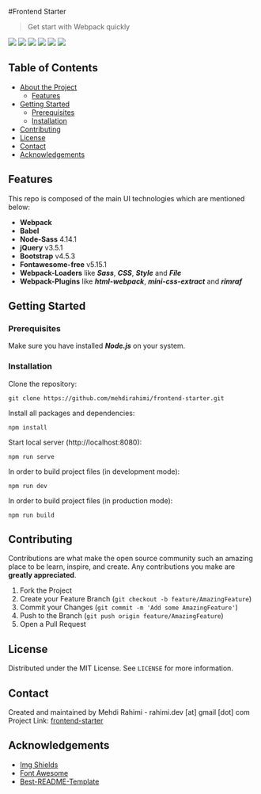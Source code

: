 #Frontend Starter

> Get start with Webpack quickly

<img src="https://img.shields.io/badge/License-MIT-green"> <img src="https://img.shields.io/badge/Webpack-v5.1.2-lightblue"> <img src="https://img.shields.io/badge/Babel-v5.1.2-yellow"> <img src="https://img.shields.io/badge/Node Sass-v4.14.1-violet"> <img src="https://img.shields.io/badge/Bootstrap-v4.5.3-darkviolet"> <img src="https://img.shields.io/badge/jQuery-v3.5.1-blue">

## Table of Contents

* [About the Project](#about-the-project)
  * [Features](#features)
* [Getting Started](#getting-started)
  * [Prerequisites](#prerequisites)
  * [Installation](#installation)
* [Contributing](#contributing)
* [License](#license)
* [Contact](#contact)
* [Acknowledgements](#acknowledgements)

## Features
This repo is composed of the main UI technologies which are mentioned below:
- **Webpack**
- **Babel**
- **Node-Sass** 4.14.1
- **jQuery** v3.5.1
- **Bootstrap** v4.5.3
- **Fontawesome-free** v5.15.1
- **Webpack-Loaders** like **_Sass_**, **_CSS_**, **_Style_** and **_File_**
- **Webpack-Plugins** like **_html-webpack_**, **_mini-css-extract_** and **_rimraf_**

## Getting Started

### Prerequisites
Make sure you have installed **_Node.js_** on your system.

### Installation
Clone the repository:
```
git clone https://github.com/mehdirahimi/frontend-starter.git
```
Install all packages and dependencies:
```
npm install
```
Start local server (http://localhost:8080):
```
npm run serve
```
In order to build project files (in development mode):
```
npm run dev
```
In order to build project files (in production mode):
```
npm run build
```

## Contributing
Contributions are what make the open source community such an amazing place to be learn, inspire, and create. Any contributions you make are **greatly appreciated**.
1. Fork the Project
2. Create your Feature Branch (`git checkout -b feature/AmazingFeature`)
3. Commit your Changes (`git commit -m 'Add some AmazingFeature'`)
4. Push to the Branch (`git push origin feature/AmazingFeature`)
5. Open a Pull Request

## License
Distributed under the MIT License. See `LICENSE` for more information.

## Contact
Created and maintained by Mehdi Rahimi - rahimi.dev [at] gmail [dot] com
\
Project Link: [frontend-starter](https://github.com/mehdirahimi/frontend-starter)

## Acknowledgements
* [Img Shields](https://shields.io)
* [Font Awesome](https://fontawesome.com)
* [Best-README-Template](https://github.com/othneildrew/Best-README-Template)
